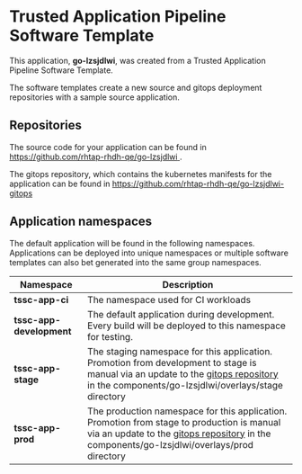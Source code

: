 # Trusted Application Pipeline Software Template

This application, **go-lzsjdlwi**, was created from a Trusted Application Pipeline Software Template.

The software templates create a new source and gitops deployment repositories with a sample source application. 

## Repositories

The source code for your application can be found in [https://github.com/rhtap-rhdh-qe/go-lzsjdlwi ](https://github.com/rhtap-rhdh-qe/go-lzsjdlwi ).
 
The gitops repository, which contains the kubernetes manifests for the application can be found in 
[https://github.com/rhtap-rhdh-qe/go-lzsjdlwi-gitops ](https://github.com/rhtap-rhdh-qe/go-lzsjdlwi-gitops ) 

## Application namespaces 

The default application will be found in the following namespaces. Applications can be deployed into unique namespaces or multiple software templates can also bet generated into the same group namespaces.  

|  Namespace   |  Description   |  
| -------- | -------- |
| **tssc-app-ci** | The namespace used for CI workloads |
| **tssc-app-development** | The default application during development. Every build will be deployed to this namespace for testing. |
| **tssc-app-stage** | The staging namespace for this application. Promotion from development to stage is manual via an update to the [gitops repository](https://github.com/rhtap-rhdh-qe/go-lzsjdlwi-gitops ) in the components/go-lzsjdlwi/overlays/stage directory |
| **tssc-app-prod** | The production namespace for this application. Promotion from stage to production is manual via an update to the [gitops repository](https://github.com/rhtap-rhdh-qe/go-lzsjdlwi-gitops ) in the components/go-lzsjdlwi/overlays/prod directory |